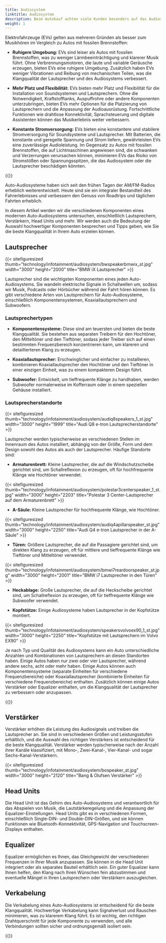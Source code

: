 ```yaml
---
title: Audiosystem
linktitle: Audiosystem
description: Beim Autokauf achten viele Kunden besonders auf das Audiosystem. Das liegt daran, dass das Auto speziell der Ort ist, an dem Menschen begeistert und häufig Musik hören.
weight: 1
---
```

<!-- markdownlint-disable MD033 -->

Elektrofahrzeuge (EVs) gelten aus mehreren Gründen als besser zum Musikhören im Vergleich zu Autos mit fossilen Brennstoffen:

- **Ruhigere Umgebung:** EVs sind leiser als Autos mit fossilen Brennstoffen, was zu weniger Lärmbeeinträchtigung und klarerer Musik führt. Ohne Verbrennungsmotoren, die laute und variable Geräusche erzeugen, bieten EVs eine ruhigere Umgebung. Zusätzlich haben EVs weniger Vibrationen und Reibung von mechanischen Teilen, was die Klangqualität der Lautsprecher und des Audiosystems verbessert.

- **Mehr Platz und Flexibilität:** EVs bieten mehr Platz und Flexibilität für die Installation von Soundsystemen und Lautsprechern. Ohne die Notwendigkeit, Kraftstofftanks, Auspuffrohre oder andere Komponenten unterzubringen, bieten EVs mehr Optionen für die Platzierung von Lautsprechern und die Anpassung der Audioausrüstung. Fortschrittliche Funktionen wie drahtlose Konnektivität, Sprachsteuerung und digitale Assistenten können das Musikerlebnis weiter verbessern.

- **Konstante Stromversorgung:** EVs bieten eine konstantere und stabilere Stromversorgung für Soundsysteme und Lautsprecher. Mit Batterien, die konstante und geregelte Spannung und Strom liefern, gewährleisten EVs eine zuverlässige Audioleistung. Im Gegensatz zu Autos mit fossilen Brennstoffen, die auf Lichtmaschinen angewiesen sind, die schwanken und Verzerrungen verursachen können, minimieren EVs das Risiko von Stromstößen oder Spannungsspitzen, die das Audiosystem oder die Lautsprecher beschädigen könnten.

{{<evkxdisplayaddarticle />}}

Auto-Audiosysteme haben sich seit den frühen Tagen der AM/FM-Radios erheblich weiterentwickelt. Heute sind sie ein integraler Bestandteil des Fahrerlebnisses und verbessern den Genuss von Roadtrips und täglichen Fahrten erheblich.

In diesem Artikel werden wir die verschiedenen Komponenten eines modernen Auto-Audiosystems untersuchen, einschließlich Lautsprechern, Verstärkern, Head Units und mehr. Wir werden auch die Bedeutung der Auswahl hochwertiger Komponenten besprechen und Tipps geben, wie Sie die beste Klangqualität in Ihrem Auto erzielen können.

## Lautsprecher

{{< sitefiguresized thumb="technology/infotainment/audiosystem/bwspeakerbmwix_st.jpg" width="3000" height="2000" title="BMW iX Lautsprecher" >}}

Lautsprecher sind die wichtigsten Komponenten eines jeden Auto-Audiosystems. Sie wandeln elektrische Signale in Schallwellen um, sodass wir Musik, Podcasts oder Hörbücher während der Fahrt hören können. Es gibt verschiedene Arten von Lautsprechern für Auto-Audiosysteme, einschließlich Komponentensystemen, Koaxiallautsprechern und Subwoofern.

### Lautsprechertypen

- **Komponentensysteme:** Diese sind am teuersten und bieten die beste Klangqualität. Sie bestehen aus separaten Treibern für den Hochtöner, den Mitteltöner und den Tieftöner, sodass jeder Treiber sich auf einen bestimmten Frequenzbereich konzentrieren kann, um klareren und detaillierteren Klang zu erzeugen.

- **Koaxiallautsprecher:** Erschwinglicher und einfacher zu installieren, kombinieren Koaxiallautsprecher den Hochtöner und den Tieftöner in einer einzigen Einheit, was zu einem kompakteren Design führt.

- **Subwoofer:** Entwickelt, um tieffrequente Klänge zu handhaben, werden Subwoofer normalerweise im Kofferraum oder in einem speziellen Gehäuse installiert.

### Lautsprecherstandorte

{{< sitefiguresized thumb="technology/infotainment/audiosystem/audiq8speakers_1_st.jpg" width="3000" height="1999" title="Audi Q8 e-tron Lautsprecherstandorte" >}}

Lautsprecher werden typischerweise an verschiedenen Stellen im Innenraum des Autos installiert, abhängig von der Größe, Form und dem Design sowohl des Autos als auch der Lautsprecher. Häufige Standorte sind:

- **Armaturenbrett:** Kleine Lautsprecher, die auf die Windschutzscheibe gerichtet sind, um Schallreflexion zu erzeugen, oft für hochfrequente Klänge wie Hochtöner verwendet.

{{< sitefiguresized thumb="technology/infotainment/audiosystem/polestar3centerspeaker_1_st.jpg" width="3000" height="2203" title="Polestar 3 Center-Lautsprecher auf dem Armaturenbrett" >}}

- **A-Säule:** Kleine Lautsprecher für hochfrequente Klänge, wie Hochtöner.

{{< sitefiguresized thumb="technology/infotainment/audiosystem/audiq4apillarspeaker_st.jpg" width="3000" height="2250" title="Audi Q4 e-tron Lautsprecher in der A-Säule" >}}

- **Türen:** Größere Lautsprecher, die auf die Passagiere gerichtet sind, um direkten Klang zu erzeugen, oft für mittlere und tieffrequente Klänge wie Tieftöner und Mitteltöner verwendet.

{{< sitefiguresized thumb="technology/infotainment/audiosystem/bmwi7reardoorspeaker_st.jpg" width="3000" height="2001" title="BMW i7 Lautsprecher in den Türen" >}}

- **Heckablage:** Große Lautsprecher, die auf die Heckscheibe gerichtet sind, um Schallreflexion zu erzeugen, oft für tieffrequente Klänge wie Subwoofer verwendet.

- **Kopfstütze:** Einige Audiosysteme haben Lautsprecher in der Kopfstütze montiert.

{{< sitefiguresized thumb="technology/infotainment/audiosystem/speakersvolvoex90_1_st.jpg" width="3000" height="2250" title="Kopfstütze mit Lautsprechern im Volvo EX90" >}}

Je nach Typ und Qualität des Audiosystems kann ein Auto unterschiedliche Anzahlen und Kombinationen von Lautsprechern an diesen Standorten haben. Einige Autos haben nur zwei oder vier Lautsprecher, während andere sechs, acht oder mehr haben. Einige Autos können auch Komponentensysteme (separate Einheiten für verschiedene Frequenzbereiche) oder Koaxiallautsprecher (kombinierte Einheiten für verschiedene Frequenzbereiche) enthalten. Zusätzlich können einige Autos Verstärker oder Equalizer enthalten, um die Klangqualität der Lautsprecher zu verbessern oder anzupassen.

{{<evkxdisplayaddarticle />}}

## Verstärker

Verstärker erhöhen die Leistung des Audiosignals und treiben die Lautsprecher an. Sie sind in verschiedenen Größen und Leistungsstufen erhältlich, und die Auswahl des richtigen Verstärkers ist entscheidend für die beste Klangqualität. Verstärker werden typischerweise nach der Anzahl ihrer Kanäle klassifiziert, mit Mono-, Zwei-Kanal-, Vier-Kanal- und sogar Sechs-Kanal-Verstärkern.

{{< sitefiguresized thumb="technology/infotainment/audiosystem/bospeaker_st.jpg" width="3000" height="2120" title="Bang & Olufsen Verstärker" >}}

## Head Units

Die Head Unit ist das Gehirn des Auto-Audiosystems und verantwortlich für das Abspielen von Musik, die Lautstärkeregelung und die Anpassung der Equalizer-Einstellungen. Head Units gibt es in verschiedenen Formen, einschließlich Single-DIN- und Double-DIN-Größen, und sie können Funktionen wie Bluetooth-Konnektivität, GPS-Navigation und Touchscreen-Displays enthalten.

## Equalizer

Equalizer ermöglichen es Ihnen, das Gleichgewicht der verschiedenen Frequenzen in Ihrer Musik anzupassen. Sie können in die Head Unit integriert oder als separates Bauteil erhältlich sein. Ein guter Equalizer kann Ihnen helfen, den Klang nach Ihren Wünschen fein abzustimmen und eventuelle Mängel in Ihren Lautsprechern oder Verstärkern auszugleichen.

## Verkabelung

Die Verkabelung eines Auto-Audiosystems ist entscheidend für die beste Klangqualität. Hochwertige Verkabelung kann Signalverlust und Rauschen minimieren, was zu klarerem Klang führt. Es ist wichtig, den richtigen Drahtquerschnitt für jede Komponente zu verwenden, und alle Verbindungen sollten sicher und ordnungsgemäß isoliert sein.

{{<evkxdisplayaddarticle />}}
